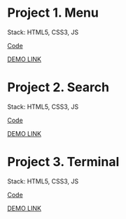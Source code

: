 # Project 1. Menu
Stack: HTML5, CSS3, JS

[Code](https://github.com/Vira-V/WJS_test_task/tree/main/Project_1_Menu)
   
[DEMO LINK](https://vira-v.github.io/Menu_clean_JS/)


# Project 2. Search
Stack: HTML5, CSS3, JS

[Code](https://github.com/Vira-V/WJS_test_task/tree/main/Project_2_Search)
   
[DEMO LINK](https://vira-v.github.io/Search_clean_JS/)

# Project 3. Terminal
Stack: HTML5, CSS3, JS

[Code](https://github.com/Vira-V/WJS_test_task/tree/main/Project_3_Terminal)
   
[DEMO LINK](https://vira-v.github.io/Terminal_clean_JS/)
